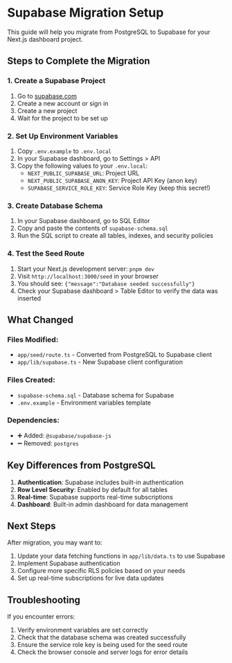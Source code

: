 # Supabase Migration Setup

This guide will help you migrate from PostgreSQL to Supabase for your Next.js dashboard project.

## Steps to Complete the Migration

### 1. Create a Supabase Project
1. Go to [supabase.com](https://supabase.com)
2. Create a new account or sign in
3. Create a new project
4. Wait for the project to be set up

### 2. Set Up Environment Variables
1. Copy `.env.example` to `.env.local`
2. In your Supabase dashboard, go to Settings > API
3. Copy the following values to your `.env.local`:
   - `NEXT_PUBLIC_SUPABASE_URL`: Project URL
   - `NEXT_PUBLIC_SUPABASE_ANON_KEY`: Project API Key (anon key)
   - `SUPABASE_SERVICE_ROLE_KEY`: Service Role Key (keep this secret!)

### 3. Create Database Schema
1. In your Supabase dashboard, go to SQL Editor
2. Copy and paste the contents of `supabase-schema.sql` 
3. Run the SQL script to create all tables, indexes, and security policies

### 4. Test the Seed Route
1. Start your Next.js development server: `pnpm dev`
2. Visit `http://localhost:3000/seed` in your browser
3. You should see: `{"message":"Database seeded successfully"}`
4. Check your Supabase dashboard > Table Editor to verify the data was inserted

## What Changed

### Files Modified:
- `app/seed/route.ts` - Converted from PostgreSQL to Supabase client
- `app/lib/supabase.ts` - New Supabase client configuration

### Files Created:
- `supabase-schema.sql` - Database schema for Supabase
- `.env.example` - Environment variables template

### Dependencies:
- ➕ Added: `@supabase/supabase-js`
- ➖ Removed: `postgres`

## Key Differences from PostgreSQL

1. **Authentication**: Supabase includes built-in authentication
2. **Row Level Security**: Enabled by default for all tables
3. **Real-time**: Supabase supports real-time subscriptions
4. **Dashboard**: Built-in admin dashboard for data management

## Next Steps

After migration, you may want to:
1. Update your data fetching functions in `app/lib/data.ts` to use Supabase
2. Implement Supabase authentication
3. Configure more specific RLS policies based on your needs
4. Set up real-time subscriptions for live data updates

## Troubleshooting

If you encounter errors:
1. Verify environment variables are set correctly
2. Check that the database schema was created successfully
3. Ensure the service role key is being used for the seed route
4. Check the browser console and server logs for error details
